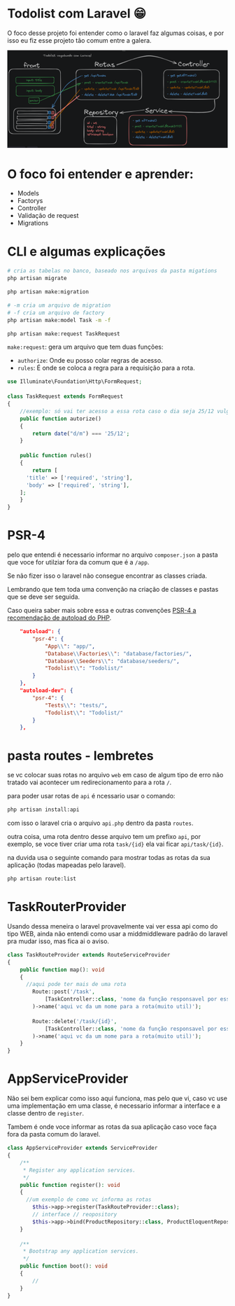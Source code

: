 # Todolist com Laravel 😁

O foco desse projeto foi entender como o laravel faz algumas coisas, e por isso eu fiz esse projeto tão comum entre a galera.

![as rotas desse projeto](.github\rotas.png)

# O foco foi entender e aprender:

-   Models
-   Factorys
-   Controller
-   Validação de request
-   Migrations

# CLI e algumas explicações

```bash
# cria as tabelas no banco, baseado nos arquivos da pasta migations
php artisan migrate
```

```bash
php artisan make:migration
```

```bash
# -m cria um arquivo de migration
# -f cria um arquivo de factory
php artisan make:model Task -m -f
```

```bash
php artisan make:request TaskRequest
```

`make:request`: gera um arquivo que tem duas funções:

-   `authorize`: Onde eu posso colar regras de acesso.
-   `rules`: É onde se coloca a regra para a requisição para a rota.

```php
use Illuminate\Foundation\Http\FormRequest;

class TaskRequest extends FormRequest
{
	//exemplo: só vai ter acesso a essa rota caso o dia seja 25/12 vulgo natal.
	public function autorize()
	{
		return date("d/m") === '25/12';
	}

	public function rules()
	{
		return [
      'title' => ['required', 'string'],
      'body' => ['required', 'string'],
    ];
	}
}
```

# PSR-4

pelo que entendi é necessario informar no arquivo `composer.json` a pasta que voce for utilziar fora da comum que é a `/app`.

Se não fizer isso o laravel não consegue encontrar as classes criada.

Lembrando que tem toda uma convenção na criação de classes e pastas que se deve ser seguida.

Caso queira saber mais sobre essa e outras convenções [PSR-4 a recomendação de autoload do PHP](https://www.treinaweb.com.br/blog/psr-4-a-recomendacao-de-autoload-do-php).

```json
    "autoload": {
        "psr-4": {
            "App\\": "app/",
            "Database\\Factories\\": "database/factories/",
            "Database\\Seeders\\": "database/seeders/",
            "Todolist\\": "Todolist/"
        }
    },
    "autoload-dev": {
        "psr-4": {
            "Tests\\": "tests/",
            "Todolist\\": "Todolist/"
        }
    },
```

# pasta routes - lembretes

se vc colocar suas rotas no arquivo `web` em caso de algum tipo de erro não tratado vai acontecer um redirecionamento para a rota `/`.

para poder usar rotas de `api` é ncessario usar o comando:

```bash
php artisan install:api
```

com isso o laravel cria o arquivo `api.php` dentro da pasta `routes`.

outra coisa, uma rota dentro desse arquivo tem um prefixo `api`, por exemplo, se voce tiver criar uma rota `task/{id}` ela vai ficar `api/task/{id}`.

na duvida usa o seguinte comando para mostrar todas as rotas da sua aplicação (todas mapeadas pelo laravel).

```bash
php artisan route:list
```

# TaskRouterProvider

Usando dessa meneira o laravel provavelmente vai ver essa api como do tipo WEB, ainda não entendi como usar a middmiddleware padrão do laravel pra mudar isso, mas fica ai o aviso.

```php
class TaskRouteProvider extends RouteServiceProvider
{
    public function map(): void
    {
      //aqui pode ter mais de uma rota
        Route::post('/task',
            [TaskController::class, 'nome da função responsavel por essa rota']
        )->name('aqui vc da um nome para a rota(muito util)');
        
        Route::delete('/task/{id}',
            [TaskController::class, 'nome da função responsavel por essa rota']
        )->name('aqui vc da um nome para a rota(muito util)');
    }
}
```

# AppServiceProvider

Não sei bem explicar como isso aqui funciona, mas pelo que vi, caso vc use uma implementação em uma classe, é necessario informar a interface e a classe dentro de `register`.

Tambem é onde voce informar as rotas da sua aplicação caso voce faça fora da pasta comum do laravel.

```php
class AppServiceProvider extends ServiceProvider
{
    /**
     * Register any application services.
     */
    public function register(): void
    {
      //um exemplo de como vc informa as rotas
        $this->app->register(TaskRouteProvider::class);
        // interface // reopository
        $this->app->bind(ProductRepository::class, ProductEloquentRepository::class);
    }

    /**
     * Bootstrap any application services.
     */
    public function boot(): void
    {
        //
    }
}

```
